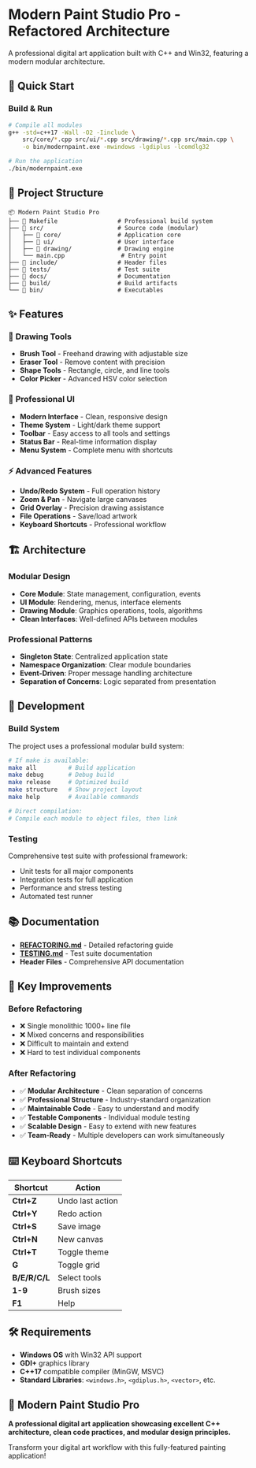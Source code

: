 # Modern Paint Studio Pro - Refactored Architecture

A professional digital art application built with C++ and Win32, featuring a modern modular architecture.

## 🚀 Quick Start

### Build & Run
```bash
# Compile all modules
g++ -std=c++17 -Wall -O2 -Iinclude \
    src/core/*.cpp src/ui/*.cpp src/drawing/*.cpp src/main.cpp \
    -o bin/modernpaint.exe -mwindows -lgdiplus -lcomdlg32

# Run the application
./bin/modernpaint.exe
```

## 📁 Project Structure

```
📦 Modern Paint Studio Pro
├── 🔧 Makefile                 # Professional build system
├── 📁 src/                     # Source code (modular)
│   ├── 📁 core/                # Application core
│   ├── 📁 ui/                  # User interface
│   ├── 📁 drawing/             # Drawing engine
│   └── main.cpp                # Entry point
├── 📁 include/                 # Header files
├── 📁 tests/                   # Test suite
├── 📁 docs/                    # Documentation
├── 📁 build/                   # Build artifacts
└── 📁 bin/                     # Executables
```

## ✨ Features

### 🎨 **Drawing Tools**
- **Brush Tool** - Freehand drawing with adjustable size
- **Eraser Tool** - Remove content with precision
- **Shape Tools** - Rectangle, circle, and line tools
- **Color Picker** - Advanced HSV color selection

### 🎯 **Professional UI**
- **Modern Interface** - Clean, responsive design
- **Theme System** - Light/dark theme support
- **Toolbar** - Easy access to all tools and settings
- **Status Bar** - Real-time information display
- **Menu System** - Complete menu with shortcuts

### ⚡ **Advanced Features**
- **Undo/Redo System** - Full operation history
- **Zoom & Pan** - Navigate large canvases
- **Grid Overlay** - Precision drawing assistance
- **File Operations** - Save/load artwork
- **Keyboard Shortcuts** - Professional workflow

## 🏗️ Architecture

### **Modular Design**
- **Core Module**: State management, configuration, events
- **UI Module**: Rendering, menus, interface elements  
- **Drawing Module**: Graphics operations, tools, algorithms
- **Clean Interfaces**: Well-defined APIs between modules

### **Professional Patterns**
- **Singleton State**: Centralized application state
- **Namespace Organization**: Clear module boundaries
- **Event-Driven**: Proper message handling architecture
- **Separation of Concerns**: Logic separated from presentation

## 🔧 Development

### **Build System**
The project uses a professional modular build system:

```bash
# If make is available:
make all         # Build application
make debug       # Debug build  
make release     # Optimized build
make structure   # Show project layout
make help        # Available commands

# Direct compilation:
# Compile each module to object files, then link
```

### **Testing**
Comprehensive test suite with professional framework:
- Unit tests for all major components
- Integration tests for full application
- Performance and stress testing
- Automated test runner

## 📚 Documentation

- **[REFACTORING.md](docs/REFACTORING.md)** - Detailed refactoring guide
- **[TESTING.md](docs/TESTING.md)** - Test suite documentation  
- **Header Files** - Comprehensive API documentation

## 🎯 Key Improvements

### **Before Refactoring**
- ❌ Single monolithic 1000+ line file
- ❌ Mixed concerns and responsibilities  
- ❌ Difficult to maintain and extend
- ❌ Hard to test individual components

### **After Refactoring** 
- ✅ **Modular Architecture** - Clean separation of concerns
- ✅ **Professional Structure** - Industry-standard organization
- ✅ **Maintainable Code** - Easy to understand and modify
- ✅ **Testable Components** - Individual module testing
- ✅ **Scalable Design** - Easy to extend with new features
- ✅ **Team-Ready** - Multiple developers can work simultaneously

## ⌨️ Keyboard Shortcuts

| Shortcut | Action |
|----------|--------|
| **Ctrl+Z** | Undo last action |
| **Ctrl+Y** | Redo action |
| **Ctrl+S** | Save image |
| **Ctrl+N** | New canvas |
| **Ctrl+T** | Toggle theme |
| **G** | Toggle grid |
| **B/E/R/C/L** | Select tools |
| **1-9** | Brush sizes |
| **F1** | Help |

## 🛠️ Requirements

- **Windows OS** with Win32 API support
- **GDI+** graphics library  
- **C++17** compatible compiler (MinGW, MSVC)
- **Standard Libraries**: `<windows.h>`, `<gdiplus.h>`, `<vector>`, etc.

## 🎨 Modern Paint Studio Pro

**A professional digital art application showcasing excellent C++ architecture, clean code practices, and modular design principles.**

Transform your digital art workflow with this fully-featured painting application!